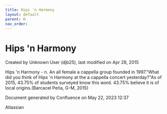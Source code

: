 ```yaml
---
title: Hips 'n Harmony
layout: default
parent: H
nav_order:
---
```


# Hips 'n Harmony

Created by  Unknown User (djb25), last modified on Apr 28, 2015

Hips 'n Harmony - n. An all female a cappella group founded in 1997.&quot;What did you think of Hips 'n Harmony at the a cappella concert yesterday?&quot;As of 2015, 43.75% of students surveyed know this word. 43.75% believe it is of local origins.(Barcacel Peña, G-M, 2015)

Document generated by Confluence on May 22, 2023 12:37

Atlassian
